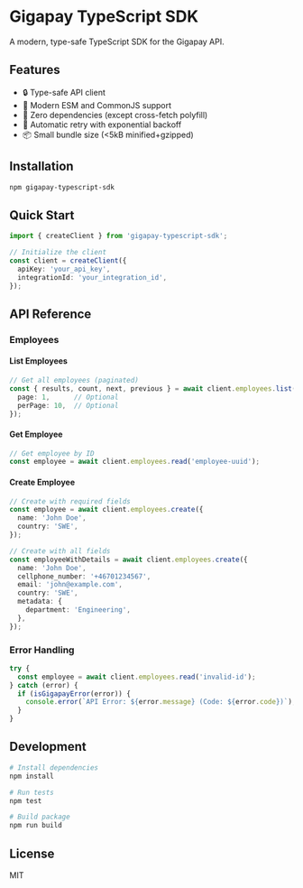 # Gigapay TypeScript SDK

A modern, type-safe TypeScript SDK for the Gigapay API.

## Features

- 🔒 Type-safe API client
- 🚀 Modern ESM and CommonJS support
- 💪 Zero dependencies (except cross-fetch polyfill)
- 🔄 Automatic retry with exponential backoff
- 📦 Small bundle size (<5kB minified+gzipped)

## Installation

```bash
npm gigapay-typescript-sdk
```

## Quick Start

```typescript
import { createClient } from 'gigapay-typescript-sdk';

// Initialize the client
const client = createClient({
  apiKey: 'your_api_key',
  integrationId: 'your_integration_id',
});
```

## API Reference

### Employees

#### List Employees

```typescript
// Get all employees (paginated)
const { results, count, next, previous } = await client.employees.list({
  page: 1,      // Optional
  perPage: 10,  // Optional
});
```

#### Get Employee

```typescript
// Get employee by ID
const employee = await client.employees.read('employee-uuid');
```

#### Create Employee

```typescript
// Create with required fields
const employee = await client.employees.create({
  name: 'John Doe',
  country: 'SWE',
});

// Create with all fields
const employeeWithDetails = await client.employees.create({
  name: 'John Doe',
  cellphone_number: '+46701234567',
  email: 'john@example.com',
  country: 'SWE',
  metadata: {
    department: 'Engineering',
  },
});
```

### Error Handling

```typescript
try {
  const employee = await client.employees.read('invalid-id');
} catch (error) {
  if (isGigapayError(error)) {
    console.error(`API Error: ${error.message} (Code: ${error.code})`);
  }
}
```

## Development

```bash
# Install dependencies
npm install

# Run tests
npm test

# Build package
npm run build
```

## License

MIT 
